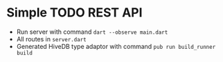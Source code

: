 Simple TODO REST API
==

 * Run server with command `dart --observe main.dart`
 * All routes in `server.dart`
 * Generated HiveDB type adaptor with command `pub run build_runner build` 

